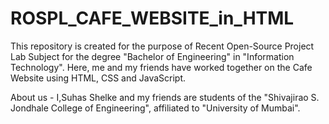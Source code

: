 # ROSPL_CAFE_WEBSITE_in_HTML
This repository is created for the purpose of Recent Open-Source Project Lab Subject for the degree "Bachelor of Engineering" in "Information Technology". Here, me and my friends have worked together on the Cafe Website using HTML, CSS and JavaScript.

About us - I,Suhas Shelke and my friends are students of the "Shivajirao S. Jondhale College of Engineering", affiliated to "University of Mumbai".
